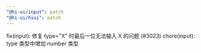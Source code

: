 ```yaml
---
"@hi-ui/input": patch
"@hi-ui/hiui": patch
---
```


fix(input): 修复 type="X" 时最后一位无法输入 X 的问题 (#3023)
chore(input): type 类型中增加 number 类型
